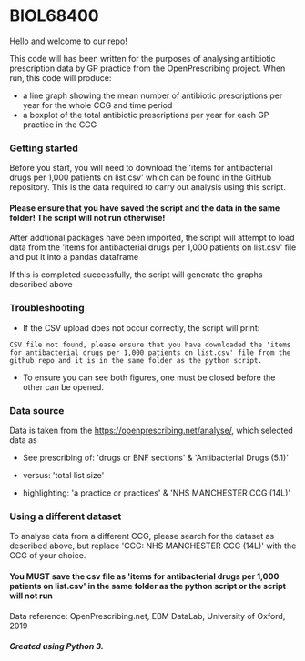 # BIOL68400

Hello and welcome to our repo! 

This code will has been written for the purposes of analysing antibiotic prescription data by GP practice from the OpenPrescribing project. When run, this code will produce:
* a line graph showing the mean number of antibiotic prescriptions per year for the whole CCG and time period
* a boxplot of the total antibiotic prescriptions per year for each GP practice in the CCG

### Getting started

Before you start, you will need to download the 'items for antibacterial drugs per 1,000 patients on list.csv' which can be found in the GitHub repository. This is the data required to carry out analysis using this script. 

#### Please ensure that you have saved the script and the data in the same folder! The script will not run otherwise!

After addtional packages have been imported, the script will attempt to load data from the 'items for antibacterial drugs per 1,000 patients on list.csv' file and put it into a pandas dataframe

If this is completed successfully, the script will generate the graphs described above

### Troubleshooting

* If the CSV upload does not occur correctly, the script will print: 

```
CSV file not found, please ensure that you have downloaded the 'items for antibacterial drugs per 1,000 patients on list.csv' file from the github repo and it is in the same folder as the python script.
```


* To ensure you can see both figures, one must be closed before the other can be opened. 

### Data source

Data is taken from the https://openprescribing.net/analyse/, which selected data as 

* See prescribing of: 'drugs or BNF sections' & 'Antibacterial Drugs (5.1)'

* versus: 'total list size'

* highlighting: 'a practice or practices' & 'NHS MANCHESTER CCG (14L)'

### Using a different dataset

To analyse data from a different CCG, please search for the dataset as described above, but replace 'CCG: NHS MANCHESTER CCG (14L)' with the CCG of your choice.

#### You MUST save the csv file as 'items for antibacterial drugs per 1,000 patients on list.csv' in the same folder as the python script or the script will not run

Data reference: OpenPrescribing.net, EBM DataLab, University of Oxford, 2019

##### Created using Python 3. 

